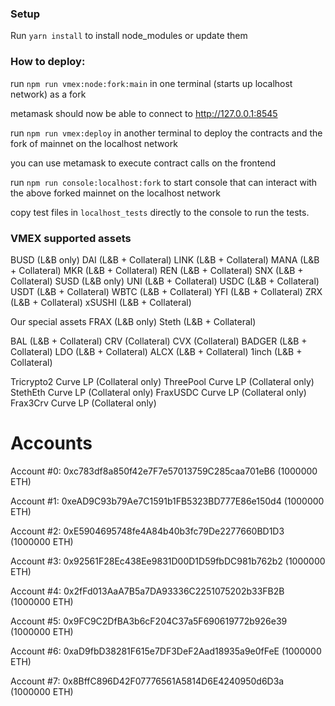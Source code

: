 ### Setup

Run `yarn install` to install node_modules or update them

### How to deploy:

run `npm run vmex:node:fork:main` in one terminal (starts up localhost network) as a fork

metamask should now be able to connect to http://127.0.0.1:8545

run `npm run vmex:deploy` in another terminal to deploy the contracts and the fork of mainnet on the localhost network

you can use metamask to execute contract calls on the frontend

run `npm run console:localhost:fork` to start console that can interact with the above forked mainnet on the localhost network

copy test files in `localhost_tests` directly to the console to run the tests.

### VMEX supported assets

BUSD (L&B only)
DAI (L&B + Collateral)
LINK (L&B + Collateral)
MANA (L&B + Collateral)
MKR (L&B + Collateral)
REN (L&B + Collateral)
SNX (L&B + Collateral)
SUSD (L&B only)
UNI (L&B + Collateral)
USDC (L&B + Collateral)
USDT (L&B + Collateral)
WBTC (L&B + Collateral)
YFI (L&B + Collateral)
ZRX (L&B + Collateral)
xSUSHI (L&B + Collateral)

Our special assets
FRAX (L&B only)
Steth (L&B + Collateral)

BAL (L&B + Collateral)
CRV (Collateral)
CVX (Collateral)
BADGER (L&B + Collateral)
LDO (L&B + Collateral)
ALCX (L&B + Collateral)
1inch (L&B + Collateral)

Tricrypto2 Curve LP (Collateral only)
ThreePool Curve LP (Collateral only)
StethEth Curve LP (Collateral only)
FraxUSDC Curve LP (Collateral only)
Frax3Crv Curve LP (Collateral only)

# Accounts

Account #0: 0xc783df8a850f42e7F7e57013759C285caa701eB6 (1000000 ETH)

Account #1: 0xeAD9C93b79Ae7C1591b1FB5323BD777E86e150d4 (1000000 ETH)

Account #2: 0xE5904695748fe4A84b40b3fc79De2277660BD1D3 (1000000 ETH)

Account #3: 0x92561F28Ec438Ee9831D00D1D59fbDC981b762b2 (1000000 ETH)

Account #4: 0x2fFd013AaA7B5a7DA93336C2251075202b33FB2B (1000000 ETH)

Account #5: 0x9FC9C2DfBA3b6cF204C37a5F690619772b926e39 (1000000 ETH)

Account #6: 0xaD9fbD38281F615e7DF3DeF2Aad18935a9e0fFeE (1000000 ETH)

Account #7: 0x8BffC896D42F07776561A5814D6E4240950d6D3a (1000000 ETH)
